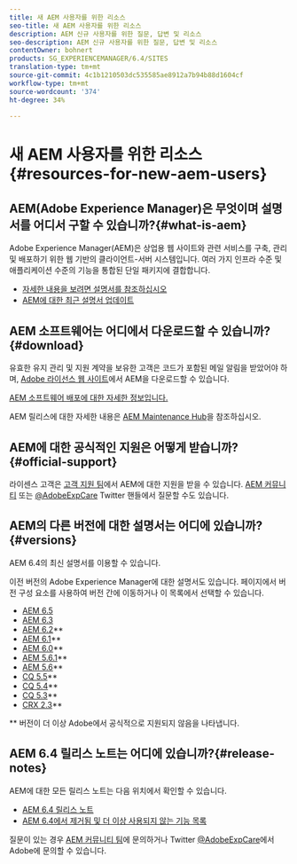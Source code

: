 ```yaml
---
title: 새 AEM 사용자를 위한 리소스
seo-title: 새 AEM 사용자를 위한 리소스
description: AEM 신규 사용자를 위한 질문, 답변 및 리소스
seo-description: AEM 신규 사용자를 위한 질문, 답변 및 리소스
contentOwner: bohnert
products: SG_EXPERIENCEMANAGER/6.4/SITES
translation-type: tm+mt
source-git-commit: 4c1b1210503dc535585ae8912a7b94b88d1604cf
workflow-type: tm+mt
source-wordcount: '374'
ht-degree: 34%

---
```



# 새 AEM 사용자를 위한 리소스 {#resources-for-new-aem-users}

## AEM(Adobe Experience Manager)은 무엇이며 설명서를 어디서 구할 수 있습니까?{#what-is-aem}

Adobe Experience Manager(AEM)은 상업용 웹 사이트와 관련 서비스를 구축, 관리 및 배포하기 위한 웹 기반의 클라이언트-서버 시스템입니다. 여러 가지 인프라 수준 및 애플리케이션 수준의 기능을 통합된 단일 패키지에 결합합니다.

* [자세한 내용을 보려면 설명서를 참조하십시오](/help/sites-deploying/home.md)
* [AEM에 대한 최근 설명서 업데이트](https://helpx.adobe.com/kr/experience-manager/documentation-updates.html)

## AEM 소프트웨어는 어디에서 다운로드할 수 있습니까?{#download}

유효한 유지 관리 및 지원 계약을 보유한 고객은 코드가 포함된 메일 알림을 받았어야 하며, [Adobe 라이선스 웹 사이트](http://licensing.adobe.com/)에서 AEM을 다운로드할 수 있습니다.

[AEM 소프트웨어 배포에 대한 자세한 정보입니다.](/help/sites-deploying/home.md)

AEM 릴리스에 대한 자세한 내용은 [AEM Maintenance Hub](https://helpx.adobe.com/experience-manager/aem-releases-updates.html)을 참조하십시오.

## AEM에 대한 공식적인 지원은 어떻게 받습니까? {#official-support}

라이센스 고객은 [고객 지원 팀](https://helpx.adobe.com/kr/marketing-cloud/contact-support.html)에서 AEM에 대한 지원을 받을 수 있습니다. [AEM 커뮤니티](https://forums.adobe.com/community/experience-cloud/marketing-cloud/experience-manager) 또는 [@AdobeExpCare](https://twitter.com/adobeexpcare) Twitter 핸들에서 질문할 수도 있습니다.

## AEM의 다른 버전에 대한 설명서는 어디에 있습니까?{#versions}

AEM 6.4의 최신 설명서를 이용할 수 있습니다.

이전 버전의 Adobe Experience Manager에 대한 설명서도 있습니다. 페이지에서 버전 구성 요소를 사용하여 버전 간에 이동하거나 이 목록에서 선택할 수 있습니다.

* [AEM 6.5](https://helpx.adobe.com/kr/support/experience-manager/6-5.html)
* [AEM 6.3](https://helpx.adobe.com/kr/support/experience-manager/6-3.html)
* [AEM 6.2](https://helpx.adobe.com/kr/support/experience-manager/6-2.html)**
* [AEM 6.1](https://docs.adobe.com/docs/en/aem/6-1.html)**
* [AEM 6.0](https://docs.adobe.com/docs/en/aem/6-0.html)**
* [AEM 5.6.1](https://helpx.adobe.com/kr/experience-manager/aem-previous-versions.html)**
* [AEM 5.6](https://helpx.adobe.com/experience-manager/aem-previous-versions.html)**
* [CQ 5.5](https://helpx.adobe.com/experience-manager/aem-previous-versions.html)**
* [CQ 5.4](https://helpx.adobe.com/experience-manager/aem-previous-versions.html)**
* [CQ 5.3](https://helpx.adobe.com/experience-manager/aem-previous-versions.html)**
* [CRX 2.3](https://helpx.adobe.com/experience-manager/aem-previous-versions.html)**

** 버전이 더 이상 Adobe에서 공식적으로 지원되지 않음을 나타냅니다.

## AEM 6.4 릴리스 노트는 어디에 있습니까?{#release-notes}

AEM에 대한 모든 릴리스 노트는 다음 위치에서 확인할 수 있습니다.

* [AEM 6.4 릴리스 노트](/help/release-notes/home.md)
* [AEM 6.4에서 제거됨 및 더 이상 사용되지 않는 기능 목록](/help/release-notes/deprecated-removed-features.md)

질문이 있는 경우 [AEM 커뮤니티 팀](http://help-forums.adobe.com/content/adobeforums/kr/experience-manager-forum/adobe-experience-manager.html)에 문의하거나 Twitter [@AdobeExpCare](https://twitter.com/adobeexpcare)에서 Adobe에 문의할 수 있습니다.
